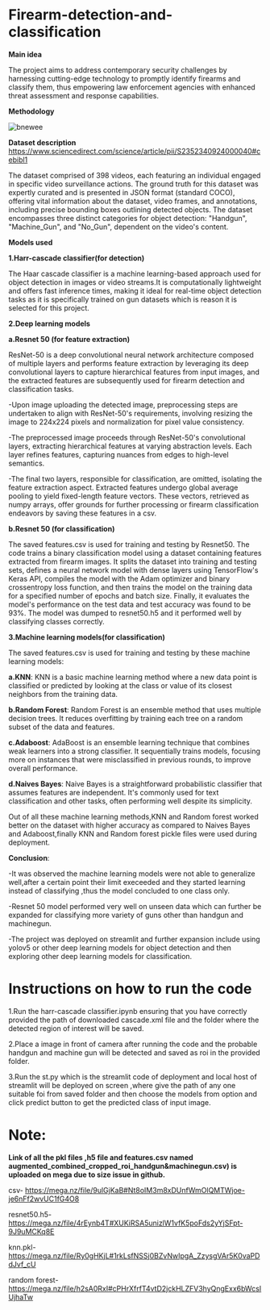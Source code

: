 # Firearm-detection-and-classification
**Main idea**

The project aims to address contemporary security challenges by harnessing cutting-edge technology to promptly identify firearms and classify them, thus empowering law enforcement agencies with enhanced threat assessment and response capabilities.

**Methodology**

![bnewee](https://github.com/Sejal-Dubey/Firearm-detection-and-classification/assets/140956763/7e62aec4-617d-4232-a721-e5a73d043563)

**Dataset description**
https://www.sciencedirect.com/science/article/pii/S2352340924000040#cebibl1

The dataset  comprised of 398 videos, each featuring an individual engaged in specific video surveillance actions. The ground truth for this dataset was expertly curated and is presented in JSON format (standard COCO), offering vital information about the dataset, video frames, and annotations, including precise bounding boxes outlining detected objects. The dataset encompasses three distinct categories for object detection: "Handgun", "Machine_Gun", and "No_Gun", dependent on the video's content.

**Models used**

**1.Harr-cascade classifier(for detection)**

The Haar cascade classifier is a machine learning-based approach used for object detection in images or video streams.It is computationally lightweight and offers fast inference times, making it ideal for real-time object detection tasks as it is specifically trained on gun datasets which is reason it is selected for this project.

**2.Deep learning models**

**a.Resnet 50 (for feature extraction)**

ResNet-50 is a deep convolutional neural network architecture composed of multiple layers and performs feature extraction by leveraging its deep convolutional layers to capture hierarchical features from input images, and the extracted features are subsequently used for firearm detection and classification tasks.

-Upon image uploading the detected image, preprocessing steps are undertaken to align with ResNet-50's requirements, involving resizing the image to 224x224 pixels and normalization for pixel value consistency.

-The preprocessed image proceeds through ResNet-50's convolutional layers, extracting hierarchical features at varying abstraction levels. Each layer refines features, capturing nuances from edges to high-level semantics. 

-The final two layers, responsible for classification, are omitted, isolating the feature extraction aspect. Extracted features undergo global average pooling to yield fixed-length feature vectors. These vectors, retrieved as numpy arrays, offer grounds for further processing or firearm classification endeavors by saving these features in a csv.


**b.Resnet 50 (for classification)**

The saved features.csv is used for training and testing by Resnet50.
The code trains a binary classification model using a dataset containing features extracted from firearm images. It splits the dataset into training and testing sets, defines a neural network model with dense layers using TensorFlow's Keras API, compiles the model with the Adam optimizer and binary crossentropy loss function, and then trains the model on the training data for a specified number of epochs and batch size. Finally, it evaluates the model's performance on the test data and test accuracy was found to be 93%.
The model was dumped to resnet50.h5 and it performed well by classifying classes correctly.

**3.Machine learning models(for classification)**

The saved features.csv is used for training and testing by these machine learning models:

**a.KNN**: KNN is a basic machine learning method where a new data point is classified or predicted by looking at the class or value of its closest neighbors from the training data.

**b.Random Forest**: Random Forest is an ensemble method that uses multiple decision trees. It reduces overfitting by training each tree on a random subset of the data and features.

**c.Adaboost**: AdaBoost is an ensemble learning technique that combines weak learners into a strong classifier. It sequentially trains models, focusing more on instances that were misclassified in previous rounds, to improve overall performance.

**d.Naives Bayes**: Naive Bayes is a straightforward probabilistic classifier that assumes features are independent. It's commonly used for text classification and other tasks, often performing well despite its simplicity.

Out of all these machine learning methods,KNN and Random forest worked better on the dataset with higher accuracy as compared to Naives Bayes and Adaboost,finally KNN and Random forest pickle files were used during deployment.

**Conclusion**:

-It was observed the machine learning models were not able to generalize well,after a certain point their limit execeeded and they started learning instead of classifying ,thus the model concluded to one class only.

-Resnet 50 model performed very well on unseen data which can further be expanded for classifying more variety of guns other than handgun and machinegun.

-The project was deployed on streamlit and further expansion include using yolov5 or other deep learning models for object detection and then exploring other deep learning models for classification. 

# Instructions on how to run the code

1.Run the harr-cascade classifier.ipynb ensuring that you have correctly provided the path of downloaded cascade.xml file and the folder where the detected region of interest will be saved.

2.Place a image in front of camera after running the code and the probable handgun and machine gun will be detected and saved as roi in the provided folder.

3.Run the st.py which is the streamlit code of deployment and local host of streamlit will be deployed on screen ,where give the path of any one suitable foi from saved folder and then choose the models from option and click predict button to get the predicted class of input image.

# Note:

**Link of all the pkl files ,h5 file and features.csv named augmented_combined_cropped_roi_handgun&machinegun.csv) is uploaded on mega due to size issue in github.**

csv- https://mega.nz/file/9ulGjKaB#Nt8oIM3m8xDUnfWmOlQMTWjoe-je6nFf2wvUC1fG4O8

resnet50.h5- https://mega.nz/file/4rEynb4T#XUKiRSA5unizlW1vfK5poFds2yYjSFpt-9J9uMCKq8E

knn.pkl- https://mega.nz/file/Ry0gHKjL#1rkLsfNSSj0BZvNwIpgA_ZzysgVAr5K0vaPDdJvf_cU

random forest-https://mega.nz/file/h2sA0RxI#cPHrXfrfT4vtD2jckHLZFV3hyQngExx6bWcsIUjhaTw



